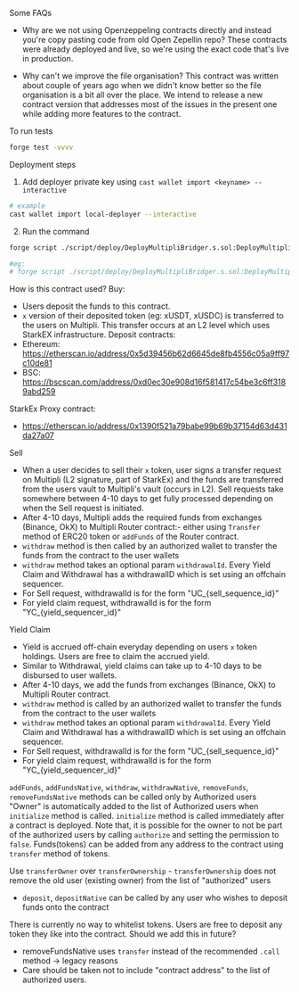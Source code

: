 
Some FAQs
- Why are we not using Openzeppeling contracts directly and instead you're copy pasting code from old Open Zepellin repo?
These contracts were already deployed and live, so we're using the exact code that's live in production.

- Why can't we improve the file organisation? 
This contract was written about couple of years ago when we didn't know better so the file organisation is a bit all over the place. We intend to release a new contract version that addresses most of the issues in the present one while adding more features to the contract.

To run tests
```bash
forge test -vvvv
```

Deployment steps
1. Add deployer private key using `cast wallet import <keyname> --interactive`
```bash
# example
cast wallet import local-deployer --interactive
```
2. Run the command
```bash
forge script ./script/deploy/DeployMultipliBridger.s.sol:DeployMultipliBridger --rpc-url mainnet --account <account_name> --sender <sender_address> --broadcast -vvvv

#eg: 
# forge script ./script/deploy/DeployMultipliBridger.s.sol:DeployMultipliBridger --rpc-url http://localhost:8545 --account local-deployer --sender 0xf39fd6e51aad88f6f4ce6ab8827279cfffb92266 --broadcast -vvvv
```




How is this contract used? 
Buy:
- Users deposit the funds to this contract. 
- `x` version of their deposited token (eg: xUSDT, xUSDC) is transferred to the users on Multipli. This transfer occurs at an L2 level which uses StarkEX infrastructure.
Deposit contracts: 
- Ethereum: https://etherscan.io/address/0x5d39456b62d6645de8fb4556c05a9ff97c10de81
- BSC: https://bscscan.com/address/0xd0ec30e908d16f581417c54be3c6ff3189abd259

StarkEx Proxy contract: 
- https://etherscan.io/address/0x1390f521a79babe99b69b37154d63d431da27a07

Sell
- When a user decides to sell their `x` token, user signs a transfer request on Multipli (L2 signature, part of StarkEx) and the funds are transferred from the users vault to Multipli's vault (occurs in L2). Sell requests take somewhere between 4-10 days to get fully  processed depending on when the Sell request is initiated. 
- After 4-10 days, Multipli adds the required funds from exchanges (Binance, OkX) to Multipli Router contract:- either using `Transfer` method of ERC20 token  or `addFunds` of the Router contract.
- `withdraw` method is then called by an authorized wallet to transfer the funds from the contract to the user wallets
- `withdraw` method takes an optional param `withdrawalId`. Every Yield Claim and Withdrawal has a withdrawalID which is set using an offchain sequencer.
- For Sell request, withdrawalId is for the form "UC_{sell_sequence_id}"
- For yield claim request, withdrawalId is for the form "YC_{yield_sequencer_id}"

Yield Claim
- Yield is accrued off-chain everyday depending on users `x` token holdings. Users are free to claim the accrued yield. 
- Similar to Withdrawal, yield claims can take up to 4-10 days to be disbursed to user wallets.
- After 4-10 days, we add the funds from exchanges (Binance, OkX) to Multipli Router contract. 
- `withdraw` method is called by an authorized wallet to transfer the funds from the contract to the user wallets
- `withdraw` method takes an optional param `withdrawalId`. Every Yield Claim and Withdrawal has a withdrawalID which is set using an offchain sequencer.
- For Sell request, withdrawalId is for the form "UC_{sell_sequence_id}"
- For yield claim request, withdrawalId is for the form "YC_{yield_sequencer_id}"


`addFunds`, `addFundsNative`, `withdraw`, `withdrawNative`, `removeFunds`, `removeFundsNative` methods can be called only by Authorized users
"Owner" is automatically added to the list of Authorized users when `initialize` method is called. `initialize` method is called immediately after a contract is deployed.
Note that, it is possible for the owner to not be part of the authorized users by calling `authorize` and setting the permission to `false`. 
Funds(tokens) can be added from any address to the contract using `transfer` method of tokens. 

Use `transferOwner` over `transferOwnership`
    - `transferOwnership` does not remove the old user (existing owner) from the list of "authorized" users

- `deposit`, `depositNative` can be called by any user who wishes to deposit funds onto the contract


There is currently no way to whitelist tokens. Users are free to deposit any token they like into the contract. Should we add this in future? 
- removeFundsNative uses `transfer` instead of the recommended `.call` method -> legacy reasons
- Care should be taken not to include "contract address" to the list of authorized users.